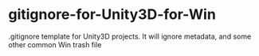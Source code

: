 # gitignore-for-Unity3D-for-Win
.gitignore template for Unity3D projects. It will ignore metadata, and some other common Win trash file
